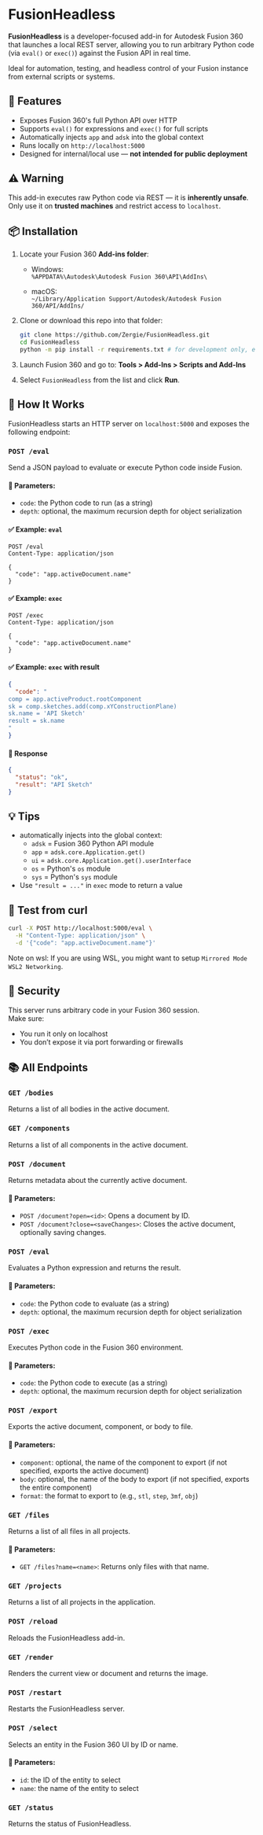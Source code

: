 # FusionHeadless

**FusionHeadless** is a developer-focused add-in for Autodesk Fusion 360 that launches a local REST server, allowing you to run arbitrary Python code (via `eval()` or `exec()`) against the Fusion API in real time.

Ideal for automation, testing, and headless control of your Fusion instance from external scripts or systems.

## 🚀 Features
- Exposes Fusion 360's full Python API over HTTP
- Supports `eval()` for expressions and `exec()` for full scripts
- Automatically injects `app` and `adsk` into the global context
- Runs locally on `http://localhost:5000`
- Designed for internal/local use — **not intended for public deployment**


## ⚠️ Warning
This add-in executes raw Python code via REST — it is **inherently unsafe**.  
Only use it on **trusted machines** and restrict access to `localhost`.


## 📦 Installation
1. Locate your Fusion 360 **Add-ins folder**:

   - Windows:  
     `%APPDATA%\Autodesk\Autodesk Fusion 360\API\AddIns\`
     
   - macOS:  
     `~/Library/Application Support/Autodesk/Autodesk Fusion 360/API/AddIns/`

2. Clone or download this repo into that folder:
   ```bash
   git clone https://github.com/Zergie/FusionHeadless.git
   cd FusionHeadless
   python -m pip install -r requirements.txt # for development only, e.g. send.py
   ```

3. Launch Fusion 360 and go to:
   **Tools > Add-Ins > Scripts and Add-Ins**

4. Select `FusionHeadless` from the list and click **Run**.


## 🔌 How It Works
FusionHeadless starts an HTTP server on `localhost:5000` and exposes the following endpoint:

### `POST /eval`
Send a JSON payload to evaluate or execute Python code inside Fusion.

#### 🧠 Parameters:
- `code`: the Python code to run (as a string)
- `depth`: optional, the maximum recursion depth for object serialization

#### ✅ Example: `eval`
```http
POST /eval
Content-Type: application/json

{
  "code": "app.activeDocument.name"
}
```

#### ✅ Example: `exec`
```http
POST /exec
Content-Type: application/json

{
  "code": "app.activeDocument.name"
}
```

#### ✅ Example: `exec` with result
```json
{
  "code": "
comp = app.activeProduct.rootComponent
sk = comp.sketches.add(comp.xYConstructionPlane)
sk.name = 'API Sketch'
result = sk.name
"
}
```

#### 🔁 Response
```json
{
  "status": "ok",
  "result": "API Sketch"
}
```


## 💡 Tips
- automatically injects into the global context:
  - `adsk` = Fusion 360 Python API module
  - `app` = `adsk.core.Application.get()`
  - `ui` = `adsk.core.Application.get().userInterface`
  - `os` = Python's `os` module
  - `sys` = Python's `sys` module
- Use `"result = ..."` in `exec` mode to return a value


## 🧪 Test from curl
```bash
curl -X POST http://localhost:5000/eval \
  -H "Content-Type: application/json" \
  -d '{"code": "app.activeDocument.name"}'
```

Note on wsl: If you are using WSL, you might want to setup `Mirrored Mode WSL2 Networking`.



## 🔐 Security
This server runs arbitrary code in your Fusion 360 session.  
Make sure:
- You run it only on localhost
- You don’t expose it via port forwarding or firewalls

## 📚 All Endpoints

### `GET /bodies`
Returns a list of all bodies in the active document.

### `GET /components`
Returns a list of all components in the active document.

### `POST /document`
Returns metadata about the currently active document.

#### 🧠 Parameters:
- `POST /document?open=<id>`: Opens a document by ID.
- `POST /document?close=<saveChanges>`: Closes the active document, optionally saving changes.

### `POST /eval`
Evaluates a Python expression and returns the result.

#### 🧠 Parameters:
- `code`: the Python code to evaluate (as a string)
- `depth`: optional, the maximum recursion depth for object serialization

### `POST /exec`
Executes Python code in the Fusion 360 environment.

#### 🧠 Parameters:
- `code`: the Python code to execute (as a string)
- `depth`: optional, the maximum recursion depth for object serialization


### `POST /export`
Exports the active document, component, or body to file.

#### 🧠 Parameters:
- `component`: optional, the name of the component to export (if not specified, exports the active document)
- `body`: optional, the name of the body to export (if not specified, exports the entire component)
- `format`: the format to export to (e.g., `stl`, `step`, `3mf`, `obj`)

### `GET /files`
Returns a list of all files in all projects.

#### 🧠 Parameters:
- `GET /files?name=<name>`: Returns only files with that name.

### `GET /projects`
Returns a list of all projects in the application.

### `POST /reload`
Reloads the FusionHeadless add-in.

### `GET /render`
Renders the current view or document and returns the image.

### `POST /restart`
Restarts the FusionHeadless server.

### `POST /select`
Selects an entity in the Fusion 360 UI by ID or name.

#### 🧠 Parameters:
- `id`: the ID of the entity to select
- `name`: the name of the entity to select

### `GET /status`
Returns the status of FusionHeadless.
